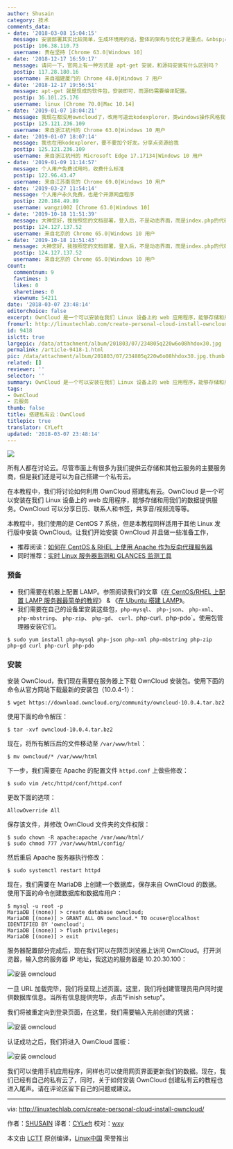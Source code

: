 ```yaml
---
author: Shusain
category: 技术
comments_data:
- date: '2018-03-08 15:04:15'
  message: 安装部署其实比较简单，生成环境用的话，整体的架构与优化才是重点。&nbsp;&nbsp;还有就是结合onlineoffice在线编辑插件的资料多一些也不错。
  postip: 106.38.110.73
  username: 贵在坚持 [Chrome 63.0|Windows 10]
- date: '2018-12-17 16:59:17'
  message: 请问一下，官网上有一种方式是 apt-get 安装，和源码安装有什么区别吗？
  postip: 117.28.180.16
  username: 来自福建厦门的 Chrome 48.0|Windows 7 用户
- date: '2018-12-17 19:56:51'
  message: apt-get 就是现成的软件包，安装即可，而源码需要编译配置。
  postip: 36.101.25.176
  username: linux [Chrome 70.0|Mac 10.14]
- date: '2019-01-07 18:04:21'
  message: 我现在都没用owncloud了，改用可道云kodexplorer，类windows操作风格我很喜欢，看起高大上的感觉。哈哈哈
  postip: 125.121.236.109
  username: 来自浙江杭州的 Chrome 63.0|Windows 10 用户
- date: '2019-01-07 18:07:14'
  message: 我也在用kodexplorer，要不要加个好友。分享点资源给我
  postip: 125.121.236.109
  username: 来自浙江杭州的 Microsoft Edge 17.17134|Windows 10 用户
- date: '2019-01-09 11:14:57'
  message: 个人用户免费试用吗，收费什么标准
  postip: 122.96.43.47
  username: 来自江苏南京的 Chrome 69.0|Windows 10 用户
- date: '2019-03-27 11:54:14'
  message: 个人用户永久免费，也是个开源网盘程序
  postip: 220.184.49.89
  username: wangzi002 [Chrome 63.0|Windows 10]
- date: '2019-10-18 11:51:39'
  message: 大神您好，我按照您的文档部署，登入后，不是动态界面，而是index.php的代码，怎么回事
  postip: 124.127.137.52
  username: 来自北京的 Chrome 65.0|Windows 10 用户
- date: '2019-10-18 11:51:43'
  message: 大神您好，我按照您的文档部署，登入后，不是动态界面，而是index.php的代码，怎么回事
  postip: 124.127.137.52
  username: 来自北京的 Chrome 65.0|Windows 10 用户
count:
  commentnum: 9
  favtimes: 3
  likes: 0
  sharetimes: 0
  viewnum: 54211
date: '2018-03-07 23:48:14'
editorchoice: false
excerpt: OwnCloud 是一个可以安装在我们 Linux 设备上的 web 应用程序，能够存储和用我们的数据提供服务。OwnCloud 可以分享日历、联系人和书签，共享音/视频流等等。
fromurl: http://linuxtechlab.com/create-personal-cloud-install-owncloud/
id: 9418
islctt: true
largepic: /data/attachment/album/201803/07/234805q220w6o08hhdox30.jpg
permalink: /article-9418-1.html
pic: /data/attachment/album/201803/07/234805q220w6o08hhdox30.jpg.thumb.jpg
related: []
reviewer: ''
selector: ''
summary: OwnCloud 是一个可以安装在我们 Linux 设备上的 web 应用程序，能够存储和用我们的数据提供服务。OwnCloud 可以分享日历、联系人和书签，共享音/视频流等等。
tags:
- OwnCloud
- 云服务
thumb: false
title: 搭建私有云：OwnCloud
titlepic: true
translator: CYLeft
updated: '2018-03-07 23:48:14'
---
```


![](/data/attachment/album/201803/07/234805q220w6o08hhdox30.jpg)


所有人都在讨论云。尽管市面上有很多为我们提供云存储和其他云服务的主要服务商，但是我们还是可以为自己搭建一个私有云。


在本教程中，我们将讨论如何利用 OwnCloud 搭建私有云。OwnCloud 是一个可以安装在我们 Linux 设备上的 web 应用程序，能够存储和用我们的数据提供服务。OwnCloud 可以分享日历、联系人和书签，共享音/视频流等等。


本教程中，我们使用的是 CentOS 7 系统，但是本教程同样适用于其他 Linux 发行版中安装 OwnCloud。让我们开始安装 OwnCloud 并且做一些准备工作，


* 推荐阅读：[如何在 CentOS & RHEL 上使用 Apache 作为反向代理服务器](http://linuxtechlab.com/apache-as-reverse-proxy-centos-rhel/)
* 同时推荐：[实时 Linux 服务器监测和 GLANCES 监测工具](http://linuxtechlab.com/linux-server-glances-monitoring-tool/)


### 预备


* 我们需要在机器上配置 LAMP。参照阅读我们的文章《[在 CentOS/RHEL 上配置 LAMP 服务器最简单的教程](http://linuxtechlab.com/easiest-guide-creating-lamp-server/)》 & 《[在 Ubuntu 搭建 LAMP](http://linuxtechlab.com/install-lamp-stack-on-ubuntu/)》。
* 我们需要在自己的设备里安装这些包，`php-mysql`、 `php-json`、 `php-xml`、 `php-mbstring`、 `php-zip`、 `php-gd`、 `curl、`php-curl`、`php-pdo`。使用包管理器安装它们。



```
$ sudo yum install php-mysql php-json php-xml php-mbstring php-zip php-gd curl php-curl php-pdo

```

### 安装


安装 OwnCloud，我们现在需要在服务器上下载 OwnCloud 安装包。使用下面的命令从官方网站下载最新的安装包（10.0.4-1）：



```
$ wget https://download.owncloud.org/community/owncloud-10.0.4.tar.bz2

```

使用下面的命令解压：



```
$ tar -xvf owncloud-10.0.4.tar.bz2

```

现在，将所有解压后的文件移动至 `/var/www/html`：



```
$ mv owncloud/* /var/www/html

```

下一步，我们需要在 Apache 的配置文件 `httpd.conf` 上做些修改：



```
$ sudo vim /etc/httpd/conf/httpd.conf

```

更改下面的选项：



```
AllowOverride All

```

保存该文件，并修改 OwnCloud 文件夹的文件权限：



```
$ sudo chown -R apache:apache /var/www/html/
$ sudo chmod 777 /var/www/html/config/

```

然后重启 Apache 服务器执行修改：



```
$ sudo systemctl restart httpd

```

现在，我们需要在 MariaDB 上创建一个数据库，保存来自 OwnCloud 的数据。使用下面的命令创建数据库和数据库用户：



```
$ mysql -u root -p
MariaDB [(none)] > create database owncloud;
MariaDB [(none)] > GRANT ALL ON owncloud.* TO ocuser@localhost IDENTIFIED BY 'owncloud';
MariaDB [(none)] > flush privileges;
MariaDB [(none)] > exit

```

服务器配置部分完成后，现在我们可以在网页浏览器上访问 OwnCloud。打开浏览器，输入您的服务器 IP 地址，我这边的服务器是 10.20.30.100：


![安装 owncloud](/data/attachment/album/201803/07/234816ylnpqg2azlxpnlqz.jpg)


一旦 URL 加载完毕，我们将呈现上述页面。这里，我们将创建管理员用户同时提供数据库信息。当所有信息提供完毕，点击“Finish setup”。


我们将被重定向到登录页面，在这里，我们需要输入先前创建的凭据：


![安装 owncloud](/data/attachment/album/201803/07/234817qn7ws5u7rmjrj3g7.jpg)


认证成功之后，我们将进入 OwnCloud 面板：


![安装 owncloud](/data/attachment/album/201803/07/234821jphk52rh9hbdrpvh.jpg)


我们可以使用手机应用程序，同样也可以使用网页界面更新我们的数据。现在，我们已经有自己的私有云了，同时，关于如何安装 OwnCloud 创建私有云的教程也进入尾声。请在评论区留下自己的问题或建议。




---


via: <http://linuxtechlab.com/create-personal-cloud-install-owncloud/>


作者：[SHUSAIN](http://linuxtechlab.com/author/shsuain/) 译者：[CYLeft](https://github.com/CYLeft) 校对：[wxy](https://github.com/wxy)


本文由 [LCTT](https://github.com/LCTT/TranslateProject) 原创编译，[Linux中国](https://linux.cn/) 荣誉推出